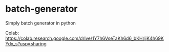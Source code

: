 # batch-generator
Simply batch generator in python

Colab: https://colab.research.google.com/drive/1Y7h6VseTaKh6d6_bKHrjjK4h69KYdx_s?usp=sharing
